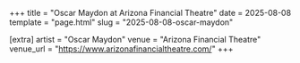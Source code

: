 +++
title = "Oscar Maydon at Arizona Financial Theatre"
date = 2025-08-08
template = "page.html"
slug = "2025-08-08-oscar-maydon"

[extra]
artist = "Oscar Maydon"
venue = "Arizona Financial Theatre"
venue_url = "https://www.arizonafinancialtheatre.com/"
+++
